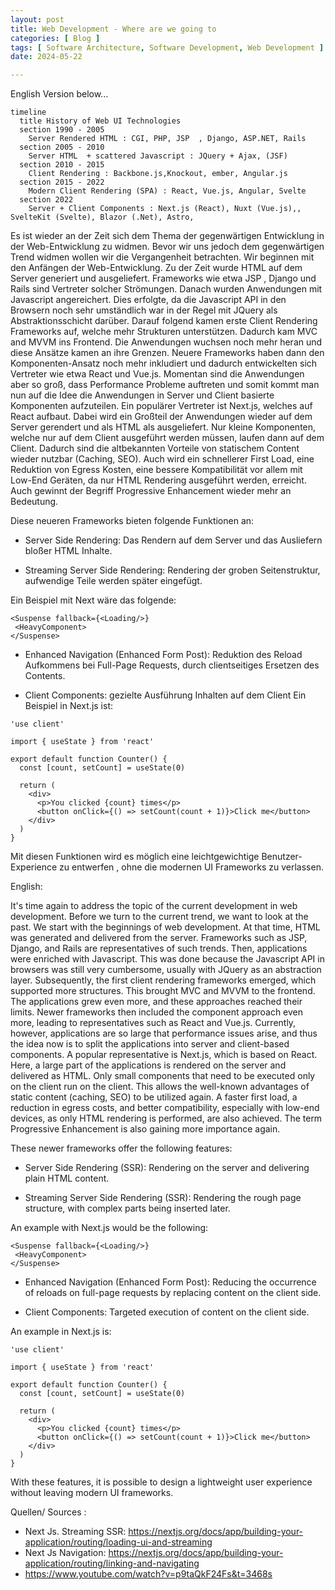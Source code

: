 ```yaml
---
layout: post
title: Web Development - Where are we going to
categories: [ Blog ]
tags: [ Software Architecture, Software Development, Web Development ]
date: 2024-05-22

---
```


English Version below... 

```mermaid
timeline
  title History of Web UI Technologies
  section 1990 - 2005
    Server Rendered HTML : CGI, PHP, JSP  , Django, ASP.NET, Rails
  section 2005 - 2010
    Server HTML  + scattered Javascript : JQuery + Ajax, (JSF)
  section 2010 - 2015
    Client Rendering : Backbone.js,Knockout, ember, Angular.js
  section 2015 - 2022
    Modern Client Rendering (SPA) : React, Vue.js, Angular, Svelte
  section 2022
    Server + Client Components : Next.js (React), Nuxt (Vue.js),, SvelteKit (Svelte), Blazor (.Net), Astro,
```
Es ist wieder an der Zeit sich dem Thema der gegenwärtigen Entwicklung in der Web-Entwicklung zu widmen.
Bevor wir uns jedoch dem gegenwärtigen Trend widmen wollen wir die Vergangenheit betrachten. 
Wir beginnen mit den Anfängen der Web-Entwicklung. Zu der Zeit wurde HTML auf dem Server generiert und ausgeliefert. Frameworks wie etwa JSP , Django und Rails sind Vertreter solcher Strömungen. Danach wurden Anwendungen mit Javascript angereichert. Dies erfolgte, da die Javascript API in den Browsern noch sehr umständlich war in der Regel mit JQuery als Abstraktionsschicht darüber. Darauf folgend kamen erste Client Rendering Frameworks auf, welche mehr Strukturen unterstützen. Dadurch kam MVC and MVVM ins Frontend. Die Anwendungen wuchsen noch mehr heran und diese Ansätze kamen an ihre Grenzen. Neuere Frameworks haben dann den Komponenten-Ansatz noch mehr inkludiert und dadurch entwickelten sich Vertreter wie etwa React und Vue.js. Momentan sind die Anwendungen aber so groß, dass Performance Probleme auftreten und somit 
kommt man nun auf die Idee die Anwendungen in Server und Client basierte Komponenten aufzuteilen. Ein populärer Vertreter ist Next.js, welches auf React aufbaut. Dabei wird ein Großteil der Anwendungen wieder auf dem Server gerendert und als HTML als ausgeliefert. Nur kleine Komponenten, welche nur auf dem Client ausgeführt werden müssen, laufen dann auf dem Client. Dadurch sind die altbekannten Vorteile von statischem Content wieder nutzbar (Caching, SEO). Auch wird ein schnellerer First Load, eine Reduktion von Egress Kosten, eine bessere Kompatibilität vor allem mit Low-End Geräten, da nur HTML Rendering ausgeführt werden, erreicht. Auch gewinnt der Begriff Progressive Enhancement wieder mehr an Bedeutung.      

Diese neueren Frameworks bieten folgende Funktionen an:  

* Server Side Rendering: Das Rendern auf dem Server und das Ausliefern bloßer HTML Inhalte.

* Streaming Server Side Rendering: Rendering der groben Seitenstruktur, aufwendige Teile werden später eingefügt. 

Ein Beispiel mit Next wäre das folgende:
```next
<Suspense fallback={<Loading/>}
 <HeavyComponent>
</Suspense> 
```
* Enhanced Navigation (Enhanced Form Post): Reduktion des Reload Aufkommens bei Full-Page Requests, durch clientseitiges Ersetzen des Contents. 

* Client Components: gezielte Ausführung Inhalten auf dem Client
 Ein Beispiel in Next.js ist: 

```next
'use client'
 
import { useState } from 'react'
 
export default function Counter() {
  const [count, setCount] = useState(0)
 
  return (
    <div>
      <p>You clicked {count} times</p>
      <button onClick={() => setCount(count + 1)}>Click me</button>
    </div>
  )
}
```

Mit diesen Funktionen wird es möglich eine leichtgewichtige Benutzer-Experience zu entwerfen , ohne die modernen UI Frameworks zu verlassen. 

English:

It's time again to address the topic of the current development in web development.
Before we turn to the current trend, we want to look at the past.
We start with the beginnings of web development. At that time, HTML was generated and delivered from the server. Frameworks such as JSP, Django, and Rails are representatives of such trends. Then, applications were enriched with Javascript. This was done because the Javascript API in browsers was still very cumbersome, usually with JQuery as an abstraction layer. Subsequently, the first client rendering frameworks emerged, which supported more structures. This brought MVC and MVVM to the frontend. The applications grew even more, and these approaches reached their limits. Newer frameworks then included the component approach even more, leading to representatives such as React and Vue.js. Currently, however, applications are so large that performance issues arise, and thus the idea now is to split the applications into server and client-based components. A popular representative is Next.js, which is based on React. Here, a large part of the applications is rendered on the server and delivered as HTML. Only small components that need to be executed only on the client run on the client. This allows the well-known advantages of static content (caching, SEO) to be utilized again. A faster first load, a reduction in egress costs, and better compatibility, especially with low-end devices, as only HTML rendering is performed, are also achieved. The term Progressive Enhancement is also gaining more importance again.

These newer frameworks offer the following features:

* Server Side Rendering (SSR): Rendering on the server and delivering plain HTML content.

* Streaming Server Side Rendering (SSR): Rendering the rough page structure, with complex parts being inserted later.

An example with Next.js would be the following:
```next
<Suspense fallback={<Loading/>}
 <HeavyComponent>
</Suspense> 
```
* Enhanced Navigation (Enhanced Form Post): Reducing the occurrence of reloads on full-page requests by replacing content on the client side.

* Client Components: Targeted execution of content on the client side.

An example in Next.js is:

```next
'use client'
 
import { useState } from 'react'
 
export default function Counter() {
  const [count, setCount] = useState(0)
 
  return (
    <div>
      <p>You clicked {count} times</p>
      <button onClick={() => setCount(count + 1)}>Click me</button>
    </div>
  )
}
```

With these features, it is possible to design a lightweight user experience without leaving modern UI frameworks.

Quellen/ Sources : 
* Next Js. Streaming SSR: https://nextjs.org/docs/app/building-your-application/routing/loading-ui-and-streaming
* Next Js Navigation: https://nextjs.org/docs/app/building-your-application/routing/linking-and-navigating
* https://www.youtube.com/watch?v=p9taQkF24Fs&t=3468s
